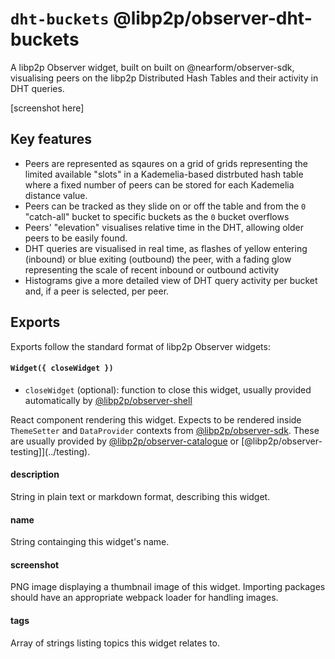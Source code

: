 # `dht-buckets` @libp2p/observer-dht-buckets

A libp2p Observer widget, built on built on @nearform/observer-sdk, visualising peers on the libp2p Distributed Hash Tables and their activity in DHT queries.

[screenshot here]

## Key features

- Peers are represented as sqaures on a grid of grids representing the limited available "slots" in a Kademelia-based distrbuted hash table where a fixed number of peers can be stored for each Kademelia distance value.
- Peers can be tracked as they slide on or off the table and from the `0` "catch-all" bucket to specific buckets as the `0` bucket overflows
- Peers' "elevation" visualises relative time in the DHT, allowing older peers to be easily found.
- DHT queries are visualised in real time, as flashes of yellow entering (inbound) or blue exiting (outbound) the peer, with a fading glow representing the scale of recent inbound or outbound activity 
- Histograms give a more detailed view of DHT query activity per bucket and, if a peer is selected, per peer.

## Exports

Exports follow the standard format of libp2p Observer widgets:

#### `Widget({ closeWidget })` 

 - `closeWidget` (optional): function to close this widget, usually provided automatically by [@libp2p/observer-shell](../shell)

React component rendering this widget. Expects to be rendered inside `ThemeSetter` and `DataProvider` contexts from [@libp2p/observer-sdk](../sdk). These are usually provided by [@libp2p/observer-catalogue](../catalogue) or [@libp2p/observer-testing]](../testing).

#### description

String in plain text or markdown format, describing this widget. 

#### name

String containging this widget's name.

#### screenshot

PNG image displaying a thumbnail image of this widget. Importing packages should have an appropriate webpack loader for handling images.

#### tags

Array of strings listing topics this widget relates to.
